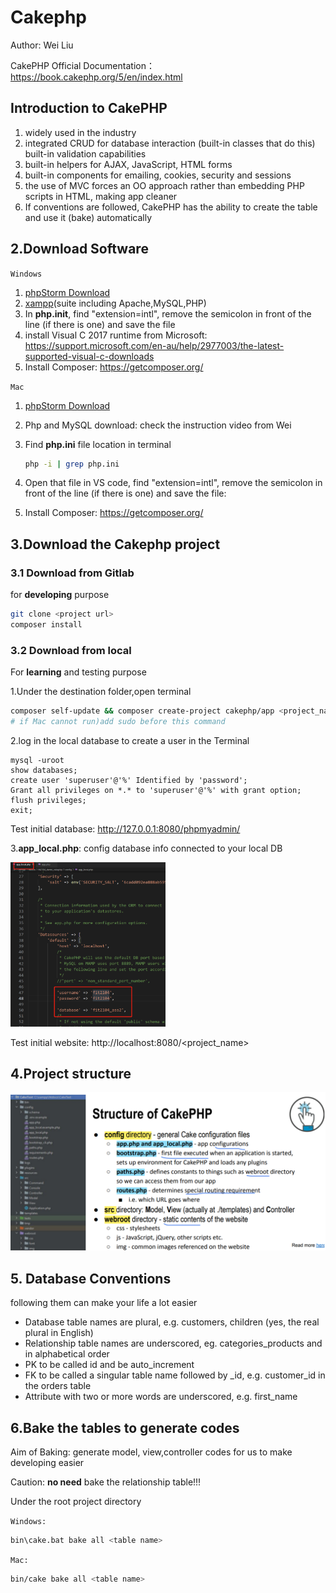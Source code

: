 # Cakephp 

Author: Wei Liu

CakePHP Official Documentation：https://book.cakephp.org/5/en/index.html

## Introduction to CakePHP

1. widely used in the industry 
2. integrated CRUD for database interaction (built-in classes that do this) built-in validation capabilities 
3. built-in helpers for AJAX, JavaScript, HTML forms 
4. built-in components for emailing, cookies, security and sessions 
5. the use of MVC forces an OO approach rather than embedding PHP scripts in HTML, making app cleaner
6. If conventions are followed, CakePHP has the ability to create the table and use it (bake) automatically



## 2.Download Software

`Windows`

1. [phpStorm Download](https://www.jetbrains.com/phpstorm/promo/?source=google&medium=cpc&campaign=APAC_en_AU_PhpStorm_Branded&term=phpstorm&content=604024580601&gad_source=1&gclid=CjwKCAjw17qvBhBrEiwA1rU9w8G9JVwwkOkVLV7Tod3w58CbXEiAHl2V0qQPcpuXi2oYDtH0jhSWPhoC6wwQAvD_BwE) 
2. [xampp](https://www.apachefriends.org/)(suite including Apache,MySQL,PHP) 
3. In **php.init**, find "extension=intl", remove the semicolon in front of the line (if there is one) and save the file 
4. install Visual C 2017 runtime from Microsoft: https://support.microsoft.com/en-au/help/2977003/the-latest-supported-visual-c-downloads
5. Install Composer: https://getcomposer.org/



`Mac`

1. [phpStorm Download](https://www.jetbrains.com/phpstorm/promo/?source=google&medium=cpc&campaign=APAC_en_AU_PhpStorm_Branded&term=phpstorm&content=604024580601&gad_source=1&gclid=CjwKCAjw17qvBhBrEiwA1rU9w8G9JVwwkOkVLV7Tod3w58CbXEiAHl2V0qQPcpuXi2oYDtH0jhSWPhoC6wwQAvD_BwE)

2. Php and MySQL download: check the instruction video from Wei

3. Find **php.ini** file location in terminal

   ```bash
   php -i | grep php.ini
   ```

4. Open that file in VS code, find "extension=intl", remove the semicolon in front of the line (if there is one) and save the file:

5. Install Composer: https://getcomposer.org/



## 3.Download the Cakephp project

### 3.1 Download from Gitlab

for **developing** purpose

```bash
git clone <project url>
composer install
```



### 3.2 Download from local

For **learning** and testing purpose

1.Under the destination folder,open terminal

```bash
composer self-update && composer create-project cakephp/app <project_name>
# if Mac cannot run)add sudo before this command
```



2.log in the local database to create a user in the Terminal 

```mysql
mysql -uroot
show databases;
create user 'superuser'@'%' Identified by 'password';
Grant all privileges on *.* to 'superuser'@'%' with grant option;
flush privileges;
exit;
```

Test initial database: http://127.0.0.1:8080/phpmyadmin/



3.**app_local.php**: config database info connected to your local DB

<img src="cakephp.assets/database_connection.png" alt="image-20240312203834553" style="zoom: 33%;" />

Test initial website: http://localhost:8080/<project_name>



## 4.Project structure

![image-20240312203923891](cakephp.assets/image-20240312203923891.png)





## 5. Database **Conventions**

following them can make your life a lot easier

- Database table names are plural, e.g. customers, children (yes, the real plural in English) 
- Relationship table names are underscored, eg. categories_products and in alphabetical order  
- PK to be called id and be auto_increment 
- FK to be called a singular table name followed by _id, e.g. customer_id in the orders table 
- Attribute with two or more words are underscored, e.g. first_name



## 6.Bake the tables to generate codes

Aim of Baking: generate model, view,controller codes for us to make developing easier

Caution: **no need** bake the relationship table!!!



Under the root project directory

`Windows:`

```bash
bin\cake.bat bake all <table name>
```

`Mac:`

```bash
bin/cake bake all <table name>
```







